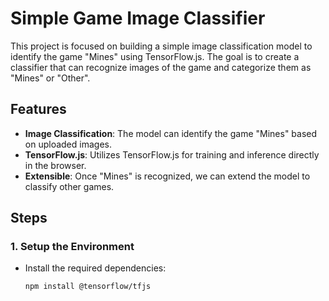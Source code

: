 # Simple Game Image Classifier

This project is focused on building a simple image classification model to identify the game "Mines" using TensorFlow.js. The goal is to create a classifier that can recognize images of the game and categorize them as "Mines" or "Other".

## Features

- **Image Classification**: The model can identify the game "Mines" based on uploaded images.
- **TensorFlow.js**: Utilizes TensorFlow.js for training and inference directly in the browser.
- **Extensible**: Once "Mines" is recognized, we can extend the model to classify other games.

## Steps

### 1. Setup the Environment

- Install the required dependencies:
  ```bash
  npm install @tensorflow/tfjs